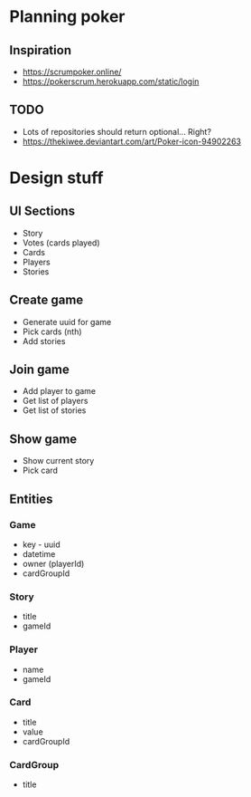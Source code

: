 # Planning poker

## Inspiration
* https://scrumpoker.online/
* https://pokerscrum.herokuapp.com/static/login

## TODO
* Lots of repositories should return optional... Right?
* https://thekiwee.deviantart.com/art/Poker-icon-94902263


# Design stuff

## UI Sections
* Story
* Votes (cards played)
* Cards
* Players
* Stories

## Create game
* Generate uuid for game
* Pick cards (nth)
* Add stories

## Join game
* Add player to game
* Get list of players
* Get list of stories

## Show game 
* Show current story
* Pick card


## Entities
### Game
* key - uuid
* datetime
* owner (playerId)
* cardGroupId

### Story
* title
* gameId

### Player
* name
* gameId

### Card
* title
* value
* cardGroupId

### CardGroup
* title

